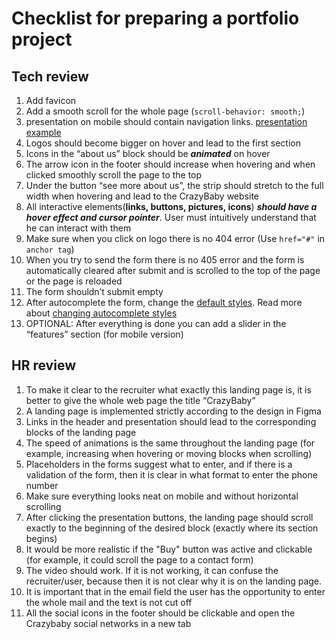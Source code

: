
# Checklist for preparing a portfolio project

## Tech review

1. Add favicon
2. Add a smooth scroll for the whole page (`scroll-behavior: smooth;`)
3. presentation on mobile should contain navigation links. [presentation example](http://joxi.ru/VrwJRDPcoOzEZA)
4. Logos should become bigger on hover and lead to the first section
5. Icons in the “about us” block should be ***animated*** on hover
6. The arrow icon in the footer should increase when hovering and when clicked smoothly scroll the page to the top
7. Under the button “see more about us”, the strip should stretch to the full width when hovering and lead to the CrazyBaby website
8. All interactive elements(**links, buttons, pictures, icons**) ***should have a hover effect and cursor pointer***. User must intuitively understand that he can interact with them
9. Make sure when you click on logo there is no 404 error (Use `href="#"` in `anchor tag`)
10. When you try to send the form there is no 405 error and the form is automatically cleared after submit and is scrolled to the top of the page or the page is reloaded
11. The form shouldn’t submit empty
12. After autocomplete the form, change the [default styles](http://joxi.ru/xAeW7w9CMp9GPm). Read more about [changing autocomplete styles](https://css-tricks.com/snippets/css/change-autocomplete-styles-webkit-browsers/)
13. OPTIONAL: After everything is done you can add a slider in the “features” section (for mobile version)

## HR review

1. To make it clear to the recruiter what exactly this landing page is, it is better to give the whole web page the title “CrazyBaby”
2. A landing page is implemented strictly according to the design in Figma
3. Links in the header and presentation should lead to the corresponding blocks of the landing page
4. The speed of animations is the same throughout the landing page (for example, increasing when hovering or moving blocks when scrolling)
5. Placeholders in the forms suggest what to enter, and if there is a validation of the form, then it is clear in what format to enter the phone number
6. Make sure everything looks neat on mobile and without horizontal scrolling
7. After clicking the presentation buttons, the landing page should scroll exactly to the beginning of the desired block (exactly where its section begins)
8. It would be more realistic if the "Buy" button was active and clickable (for example, it could scroll the page to a contact form)
9. The video should work. If it is not working, it can confuse the recruiter/user, because then it is not clear why it is on the landing page.
10. It is important that in the email field the user has the opportunity to enter the whole mail and the text is not cut off
11. All the social icons in the footer should be clickable and open the Crazybaby social networks in a new tab
